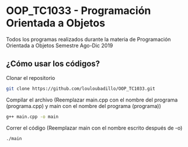 # OOP_TC1033 - Programación Orientada a Objetos

Todos los programas realizados durante la materia de Programación Orientada a Objetos Semestre Ago-Dic 2019

## ¿Cómo usar los códigos? 

Clonar el repositorio
```bash
git clone https://github.com/louloubadillo/OOP_TC1033.git
```
Compilar el archivo (Reemplazar main.cpp con el nombre del programa (programa.cpp) y main con el nombre del programa (programa))
```bash
g++ main.cpp -o main
```
Correr el código (Reemplazar main con el nombre escrito después de -o) 
```bash
./main 
```
